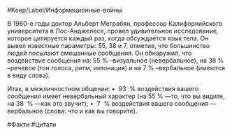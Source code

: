 #Keep/Label/Информационные-войны

В 1960-е годы доктор Альберт Меграбян, профессор Калифорнийского университета в Лос-Анджелесе, провел удивительное исследование, которое цитируется каждый раз, когда обсуждается язык тела. Он вывел известные параметры: 55, 38 и 7, отметив, что большинство людей посылают смешанные сообщения. Он обнаружил, что воздействие сообщения на:
55 % –визуальное (невербальное),
на 38 % –речевое (тон голоса, ритм, интонация)
и на 7 % –вербальное (имеются в виду слова).

Итак, в межличностном общении:
•  93  % воздействия вашего сообщения имеет невербальный характер (на 55 % —то, что вы видите, на 38  % —как это звучит);
•  7  % воздействия вашего сообщения —вербальное (слова: что и как вы говорите).

#Факти #Цитати